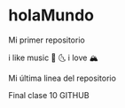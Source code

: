 # holaMundo

Mi primer repositorio

i like music 🎵 🌜
i love 🏔️

Mi última linea del repositorio

Final clase 10 GITHUB
